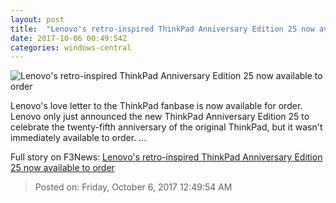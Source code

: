 ```yaml
---
layout: post
title:  "Lenovo's retro-inspired ThinkPad Anniversary Edition 25 now available to order"
date: 2017-10-06 00:49:54Z
categories: windows-central
---
```


![Lenovo's retro-inspired ThinkPad Anniversary Edition 25 now available to order](https://www.windowscentral.com/sites/wpcentral.com/files/styles/large/public/field/image/2017/10/lenovo-thinkpad-25-anniversary-press-2.jpg?itok=uZN_-AgN)

Lenovo's love letter to the ThinkPad fanbase is now available for order. Lenovo only just announced the new ThinkPad Anniversary Edition 25 to celebrate the twenty-fifth anniversary of the original ThinkPad, but it wasn't immediately available to order. ...


Full story on F3News: [Lenovo's retro-inspired ThinkPad Anniversary Edition 25 now available to order](http://www.f3nws.com/n/BWTHvH)

> Posted on: Friday, October 6, 2017 12:49:54 AM
